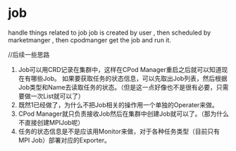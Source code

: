 # job
handle things related to job
job is created by user , then scheduled by marketmanger , then cpodmanger get the job and run it.

//后续一些思路
1. Job可以用CRD记录在集群中，这样在CPod Manager重启之后就可以知道现在有哪些Job。
  如果要获取任务的状态信息，可以先取出Job列表，然后根据Job类型和Name去读取任务的状态。（但是这一点好像也不是很有必要，只需要做一次List就可以了）
2. 既然1已经做了，为什么不把Job相关的操作用一个单独的Operater来做。
3. CPod Manager就只负责接收Job然后在集群中创建Job就可以了。（那为什么不直接创建MPIJob呢）
4. 任务的状态信息是不是应该用Monitor来做，对于各种任务类型（目前只有MPI Job）部署对应的Exporter。
